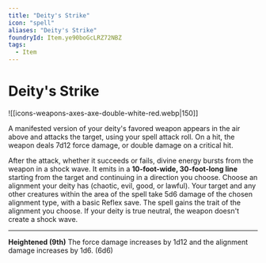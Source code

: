 ```yaml
---
title: "Deity's Strike"
icon: "spell"
aliases: "Deity's Strike"
foundryId: Item.ye90boGcLRZ72NBZ
tags:
  - Item
---
```


# Deity's Strike
![[icons-weapons-axes-axe-double-white-red.webp|150]]

A manifested version of your deity's favored weapon appears in the air above and attacks the target, using your spell attack roll. On a hit, the weapon deals 7d12 force damage, or double damage on a critical hit.

After the attack, whether it succeeds or fails, divine energy bursts from the weapon in a shock wave. It emits in a **10-foot-wide, 30-foot-long line** starting from the target and continuing in a direction you choose. Choose an alignment your deity has (chaotic, evil, good, or lawful). Your target and any other creatures within the area of the spell take 5d6 damage of the chosen alignment type, with a basic Reflex save. The spell gains the trait of the alignment you choose. If your deity is true neutral, the weapon doesn't create a shock wave.

* * *

**Heightened (9th)** The force damage increases by 1d12 and the alignment damage increases by 1d6. (6d6)
